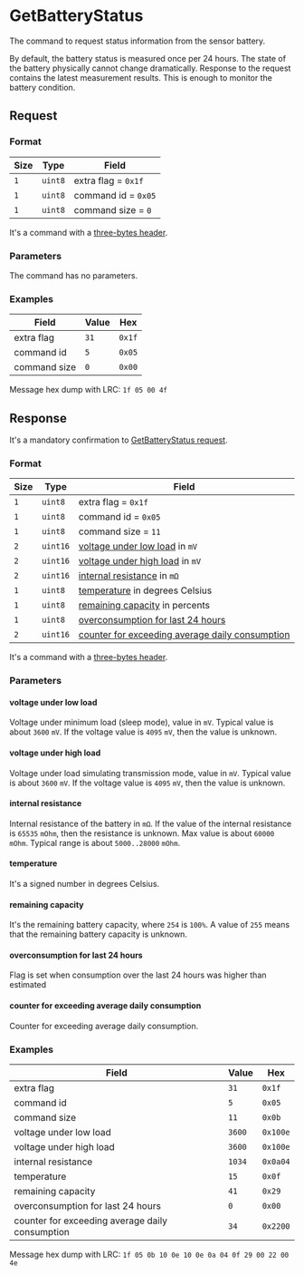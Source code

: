 # GetBatteryStatus

The command to request status information from the sensor battery.

By default, the battery status is measured once per 24 hours.
The state of the battery physically cannot change dramatically.
Response to the request contains the latest measurement results.
This is enough to monitor the battery condition.


## Request

### Format

| Size | Type    | Field               |
| ---- | ------- | ------------------- |
| `1`  | `uint8` | extra flag = `0x1f` |
| `1`  | `uint8` | command id = `0x05` |
| `1`  | `uint8` | command size = `0`  |

It's a command with a [three-bytes header](../message.md#command-with-a-three-bytes-header).

### Parameters

The command has no parameters.

### Examples

| Field        | Value | Hex    |
| ------------ | ----- | ------ |
| extra flag   | `31`  | `0x1f` |
| command id   | `5`   | `0x05` |
| command size | `0`   | `0x00` |

Message hex dump with LRC: `1f 05 00 4f`


## Response

It's a mandatory confirmation to [GetBatteryStatus request](./GetBatteryStatus.md#request).

### Format

| Size | Type     | Field                                                                                               |
| ---- | -------- | --------------------------------------------------------------------------------------------------- |
| `1`  | `uint8`  | extra flag = `0x1f`                                                                                 |
| `1`  | `uint8`  | command id = `0x05`                                                                                 |
| `1`  | `uint8`  | command size = `11`                                                                                 |
| `2`  | `uint16` | [voltage under low load](#voltage-under-low-load) in `mV`                                           |
| `2`  | `uint16` | [voltage under high load](#voltage-under-high-load) in `mV`                                         |
| `2`  | `uint16` | [internal resistance](#internal-resistance) in `mΩ`                                                 |
| `1`  | `uint8`  | [temperature](#temperature) in degrees Celsius                                                      |
| `1`  | `uint8`  | [remaining capacity](#remaining-capacity) in percents                                               |
| `1`  | `uint8`  | [overconsumption for last 24 hours](#overconsumption-for-last-24-hours)                             |
| `2`  | `uint16` | [counter for exceeding average daily consumption](#counter-for-exceeding-average-daily-consumption) |

It's a command with a [three-bytes header](../message.md#command-with-a-three-bytes-header).

### Parameters

#### **voltage under low load**

Voltage under minimum load (sleep mode), value in `mV`. Typical value is about `3600` `mV`.
If the voltage value is `4095` `mV`, then the value is unknown.

#### **voltage under high load**

Voltage under load simulating transmission mode, value in `mV`. Typical value is about `3600` `mV`.
If the voltage value is `4095` `mV`, then the value is unknown.

#### **internal resistance**

Internal resistance of the battery in `mΩ`.
If the value of the internal resistance is `65535` `mOhm`, then the resistance is unknown.
Max value is about `60000` `mOhm`. Typical range is about `5000..28000` `mOhm`.

#### **temperature**

It's a signed number in degrees Celsius.

#### **remaining capacity**

It's the remaining battery capacity, where `254` is `100%`.
A value of `255` means that the remaining battery capacity is unknown.

#### **overconsumption for last 24 hours**

Flag is set when consumption over the last 24 hours was higher than estimated

#### **counter for exceeding average daily consumption**

Counter for exceeding average daily consumption.

### Examples

| Field                                           | Value  | Hex      |
| ----------------------------------------------- | ------ | -------- |
| extra flag                                      | `31`   | `0x1f`   |
| command id                                      | `5`    | `0x05`   |
| command size                                    | `11`   | `0x0b`   |
| voltage under low load                          | `3600` | `0x100e` |
| voltage under high load                         | `3600` | `0x100e` |
| internal resistance                             | `1034` | `0x0a04` |
| temperature                                     | `15`   | `0x0f`   |
| remaining capacity                              | `41`   | `0x29`   |
| overconsumption for last 24 hours               | `0`    | `0x00`   |
| counter for exceeding average daily consumption | `34`   | `0x2200` |

Message hex dump with LRC: `1f 05 0b 10 0e 10 0e 0a 04 0f 29 00 22 00 4e`
